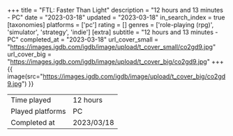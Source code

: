 +++
title = "FTL: Faster Than Light"
description = "12 hours and 13 minutes - PC"
date = "2023-03-18"
updated = "2023-03-18"
in_search_index = true
[taxonomies]
platforms = ['pc']
rating = []
genres = ['role-playing (rpg)', 'simulator', 'strategy', 'indie']
[extra]
subtitle = "12 hours and 13 minutes - PC"
completed_at = "2023-03-18"
url_cover_small = "https://images.igdb.com/igdb/image/upload/t_cover_small/co2gd9.jpg"
url_cover_big = "https://images.igdb.com/igdb/image/upload/t_cover_big/co2gd9.jpg"
+++
{{ image(src="https://images.igdb.com/igdb/image/upload/t_cover_big/co2gd9.jpg") }}

|              |            |
| ------------ | ---------- |
| Time played  | 12 hours |
| Played platforms    | PC |
| Completed at | 2023/03/18 |


